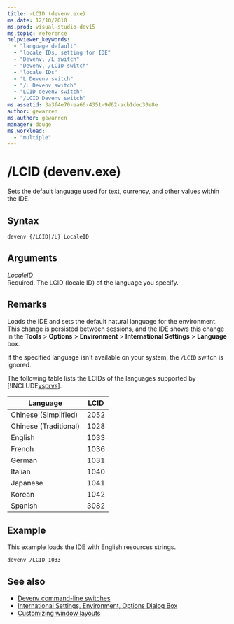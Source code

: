 ```yaml
---
title: -LCID (devenv.exe)
ms.date: 12/10/2018
ms.prod: visual-studio-dev15
ms.topic: reference
helpviewer_keywords:
  - "language default"
  - "locale IDs, setting for IDE"
  - "Devenv, /L switch"
  - "Devenv, /LCID switch"
  - "locale IDs"
  - "L Devenv switch"
  - "/L Devenv switch"
  - "LCID devenv switch"
  - "/LCID Devenv switch"
ms.assetid: 3a3f4e70-ea66-4351-9d62-acb1dec30e8e
author: gewarren
ms.author: gewarren
manager: douge
ms.workload:
  - "multiple"
---
```

# /LCID (devenv.exe)

Sets the default language used for text, currency, and other values within the IDE.

## Syntax

```shell
devenv {/LCID|/L} LocaleID
```

## Arguments

*LocaleID*<br/>
Required. The LCID (locale ID) of the language you specify.

## Remarks

Loads the IDE and sets the default natural language for the environment. This change is persisted between sessions, and the IDE shows this change in the **Tools** > **Options** > **Environment** > **International Settings** > **Language** box.

If the specified language isn't available on your system, the `/LCID` switch is ignored.

The following table lists the LCIDs of the languages supported by [!INCLUDE[vsprvs](../../code-quality/includes/vsprvs_md.md)].

|Language|LCID|
|--------------|----------|
|Chinese (Simplified)|2052|
|Chinese (Traditional)|1028|
|English|1033|
|French|1036|
|German|1031|
|Italian|1040|
|Japanese|1041|
|Korean|1042|
|Spanish|3082|

## Example

This example loads the IDE with English resources strings.

```shell
devenv /LCID 1033
```

## See also

- [Devenv command-line switches](../../ide/reference/devenv-command-line-switches.md)
- [International Settings, Environment, Options Dialog Box](../../ide/reference/international-settings-environment-options-dialog-box.md)
- [Customizing window layouts](../../ide/customizing-window-layouts-in-visual-studio.md)